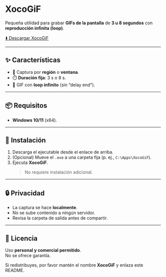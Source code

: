 # XocoGiF

Pequeña utilidad para grabar **GIFs de la pantalla** de **3 u 8 segundos** con **reproducción infinita (loop)**.

[⬇️ Descargar XocoGiF](https://drive.google.com/file/d/1taqTjpYIAds_PZaOOI2lsRPKjjCrvzhJ/view?usp=sharing)

---

## ✨ Características

- 🎯 Captura por **región** o **ventana**.  
- ⏱️ **Duración fija**: 3 s o 8 s.  
- 🔁 GIF con **loop infinito** (sin “delay end”).  

---

## 📦 Requisitos

- **Windows 10/11** (x64).  

---

## 🚀 Instalación

1. Descarga el ejecutable desde el enlace de arriba.  
2. (Opcional) Mueve el `.exe` a una carpeta fija (p. ej., `C:\Apps\XocoGiF`).  
3. Ejecuta **XocoGiF**.  
   > No requiere instalación adicional.  

---

## 🔒 Privacidad

- La captura se hace **localmente**.  
- No se sube contenido a ningún servidor.  
- Revisa la carpeta de salida antes de compartir.  

---

## 📜 Licencia

Uso **personal y comercial permitido**.  
No se ofrece garantía.  

Si redistribuyes, por favor mantén el nombre **XocoGiF** y enlaza este README.  


